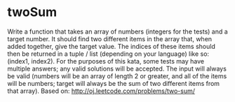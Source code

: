 # twoSum
Write a function that takes an array of numbers (integers for the tests) and a target number. It should find two different items in the array that, when added together, give the target value. The indices of these items should then be returned in a tuple / list (depending on your language) like so: (index1, index2).  For the purposes of this kata, some tests may have multiple answers; any valid solutions will be accepted.  The input will always be valid (numbers will be an array of length 2 or greater, and all of the items will be numbers; target will always be the sum of two different items from that array).  Based on: http://oj.leetcode.com/problems/two-sum/
